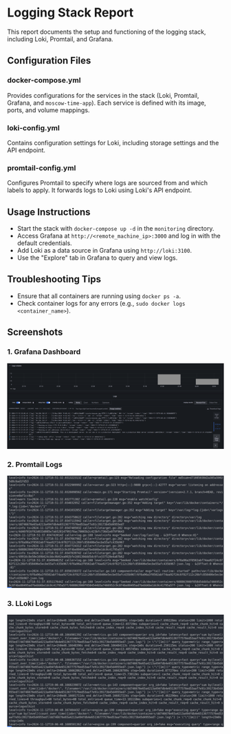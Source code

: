# Logging Stack Report

This report documents the setup and functioning of the logging stack, including Loki, Promtail, and Grafana.

## Configuration Files

### docker-compose.yml
Provides configurations for the services in the stack (Loki, Promtail, Grafana, and `moscow-time-app`). Each service is defined with its image, ports, and volume mappings.

### loki-config.yml
Contains configuration settings for Loki, including storage settings and the API endpoint.

### promtail-config.yml
Configures Promtail to specify where logs are sourced from and which labels to apply. It forwards logs to Loki using Loki's API endpoint.

## Usage Instructions
- Start the stack with `docker-compose up -d` in the `monitoring` directory.
- Access Grafana at `http://<remote_machine_ip>:3000` and log in with the default credentials.
- Add Loki as a data source in Grafana using `http://loki:3100`.
- Use the "Explore" tab in Grafana to query and view logs.

## Troubleshooting Tips
- Ensure that all containers are running using `docker ps -a`.
- Check container logs for any errors (e.g., `sudo docker logs <container_name>`).

## Screenshots

### 1. Grafana Dashboard

![Grafana Dashboard](./screenshots/grafana.png)

### 2. Promtail Logs

![Promtail Logs](./screenshots/promtail.png)

### 3. LLoki Logs

![Loki Logs](./screenshots/loki.png)